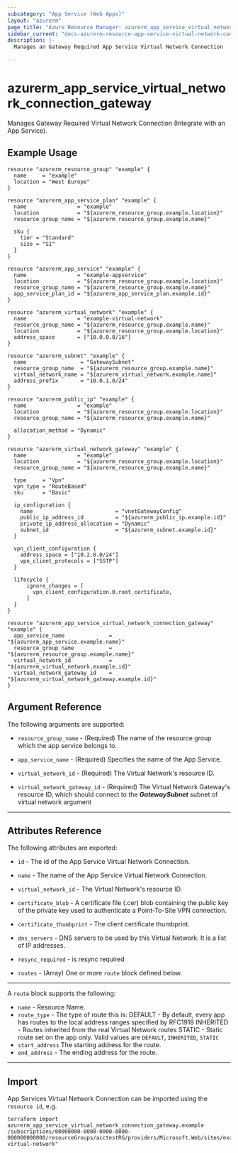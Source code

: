 ```yaml
---
subcategory: "App Service (Web Apps)"
layout: "azurerm"
page_title: "Azure Resource Manager: azurerm_app_service_virtual_network_connection_gateway"
sidebar_current: "docs-azurerm-resource-app-service-virtual-network-connection-gateway"
description: |-
  Manages an Gateway Required App Service Virtual Network Connection

---
```


# azurerm_app_service_virtual_network_connection_gateway

Manages Gateway Required Virtual Network Connection (Integrate with an App Service).

## Example Usage

```hcl
resource "azurerm_resource_group" "example" {
  name     = "example"
  location = "West Europe"
}

resource "azurerm_app_service_plan" "example" {
  name                = "example"
  location            = "${azurerm_resource_group.example.location}"
  resource_group_name = "${azurerm_resource_group.example.name}"

  sku {
    tier = "Standard"
    size = "S1"
  }
}

resource "azurerm_app_service" "example" {
  name                = "example-appservice"
  location            = "${azurerm_resource_group.example.location}"
  resource_group_name = "${azurerm_resource_group.example.name}"
  app_service_plan_id = "${azurerm_app_service_plan.example.id}"
}

resource "azurerm_virtual_network" "example" {
  name                = "example-virtual-network"
  resource_group_name = "${azurerm_resource_group.example.name}"
  location            = "${azurerm_resource_group.example.location}"
  address_space       = ["10.0.0.0/16"]
}

resource "azurerm_subnet" "example" {
  name                 = "GatewaySubnet"
  resource_group_name  = "${azurerm_resource_group.example.name}"
  virtual_network_name = "${azurerm_virtual_network.example.name}"
  address_prefix       = "10.0.1.0/24"
}

resource "azurerm_public_ip" "example" {
  name                = "example"
  location            = "${azurerm_resource_group.example.location}"
  resource_group_name = "${azurerm_resource_group.example.name}"

  allocation_method = "Dynamic"
}

resource "azurerm_virtual_network_gateway" "example" {
  name                = "example"
  location            = "${azurerm_resource_group.example.location}"
  resource_group_name = "${azurerm_resource_group.example.name}"

  type     = "Vpn"
  vpn_type = "RouteBased"
  sku      = "Basic"

  ip_configuration {
    name                          = "vnetGatewayConfig"
    public_ip_address_id          = "${azurerm_public_ip.example.id}"
    private_ip_address_allocation = "Dynamic"
    subnet_id                     = "${azurerm_subnet.example.id}"
  }

  vpn_client_configuration {
    address_space = ["10.2.0.0/24"]
    vpn_client_protocols = ["SSTP"]
  }

  lifecycle {
      ignore_changes = [
        vpn_client_configuration.0.root_certificate,
      ]
  }
}

resource "azurerm_app_service_virtual_network_connection_gateway" "example" {
  app_service_name              = "${azurerm_app_service.example.name}"
  resource_group_name           = "${azurerm_resource_group.example.name}"
  virtual_network_id            = "${azurerm_virtual_network.example.id}"
  virtual_network_gateway_id 	= "${azurerm_virtual_network_gateway.example.id}"
}
```

## Argument Reference

The following arguments are supported:

* `resource_group_name` - (Required) The name of the resource group which the app service belongs to.

* `app_service_name` - (Required) Specifies the name of the App Service.

* `virtual_network_id` - (Required) The Virtual Network's resource ID.

* `virtual_network_gateway_id` - (Required) The Virtual Network Gateway's resource ID, which should connect to the ***GatewaySubnet*** subnet of virtual network argument

---

## Attributes Reference

The following attributes are exported:

* `id` - The id of the App Service Virtual Network Connection.

* `name` - The name of the App Service Virtual Network Connection.

* `virtual_network_id` - The Virtual Network's resource ID.

* `certificate_blob` - A certificate file (.cer) blob containing the public key of the private key used to authenticate a Point-To-Site VPN connection.

* `certificate_thumbprint` - The client certificate thumbprint.

* `dns_servers` - DNS servers to be used by this Virtual Network. It is a list of IP addresses.

* `resync_required` - is resync required

* `routes` - (Array) One or more `route` block defined below.
  
---

A `route` block supports the following:
* `name` - Resource Name.
* `route_type` - The type of route this is: DEFAULT - By default, every app has routes to the local address ranges specified by RFC1918 INHERITED - Routes inherited from the real Virtual Network routes STATIC - Static route set on the app only. Valid values are `DEFAULT`, `INHERITED`, `STATIC`
* `start_address` The starting address for the route.
* `end_address` - The ending address for the route.
---

## Import

App Services Virtual Network Connection can be imported using the `resource id`, e.g.

```shell
terraform import azurerm_app_service_virtual_network_connection_gateway.example /subscriptions/00000000-0000-0000-0000-000000000000/resourceGroups/acctestRG/providers/Microsoft.Web/sites/example/virtualNetworkConnections/example-virtual-network"
```
